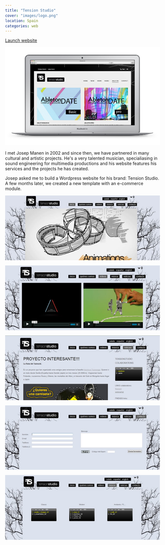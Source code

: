 ```yaml
---
title: "Tension Studio"
cover: "images/logo.png"
location: Spain
categories: web
---
```


<p class="align-center">
<a class="btn" href="http://tensionstudio.com" target="_blank">Launch website</a>
</p>

![](./images/0.jpg)

I met Josep Manen in 2002 and since then, we have partnered in many cultural and artistic projects. He's a very talented musician, specialiasing in sound engineering for multimedia productions and his website features his services and the projects he has created.

Josep asked me to build a Wordpress website for his brand: Tension Studio. A few months later, we created a new template with an e-commerce module.

![](./images/1.jpg)

![](./images/2.jpg)

![](./images/3.jpg)

![](./images/4.jpg)

![](./images/5.jpg)
